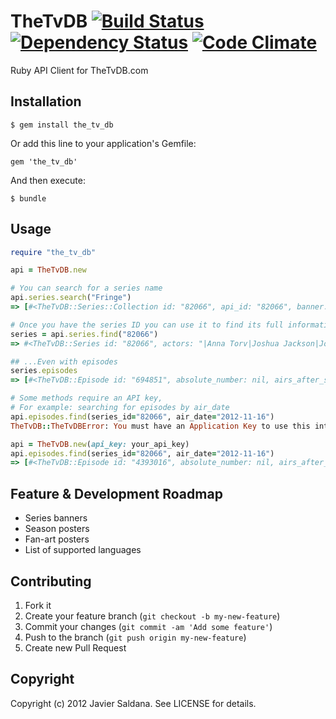 # TheTvDB [![Build Status](https://travis-ci.org/jassa/the_tv_db.png)](https://travis-ci.org/jassa/the_tv_db) [![Dependency Status](https://gemnasium.com/jassa/the_tv_db.png)](https://gemnasium.com/jassa/the_tv_db) [![Code Climate](https://codeclimate.com/badge.png)](https://codeclimate.com/github/jassa/the_tv_db)

Ruby API Client for TheTvDB.com

## Installation

    $ gem install the_tv_db

Or add this line to your application's Gemfile:

    gem 'the_tv_db'

And then execute:

    $ bundle

## Usage

```ruby
require "the_tv_db"

api = TheTvDB.new

# You can search for a series name
api.series.search("Fringe")
=> [#<TheTvDB::Series::Collection id: "82066", api_id: "82066", banner: "graphical/82066-g38.jpg", first_aired: "2008-08-26", imdb_id: "tt1119644", name: "Fringe", language: "en", overview: "The series follows a Federal Bureau of Investigatio...", zap2it_id: "SH01059103">]

# Once you have the series ID you can use it to find its full information
series = api.series.find("82066")
=> #<TheTvDB::Series id: "82066", actors: "|Anna Torv|Joshua Jackson|John Noble|Jasika Nicole|...", added: nil, added_by: nil, airs_day_of_week: "Friday", airs_time: "9:00 PM", banner: "graphical/82066-g38.jpg", content_rating: "TV-14", fanart: "fanart/original/82066-78.jpg", first_aired: "2008-08-26", genre: "|Drama|Science-Fiction|", imdb_id: "tt1119644", language: "en", last_updated: "1351221356", network: "FOX", network_id: nil, overview: "The series follows a Federal Bureau of Investigatio...", rating: "8.7", rating_count: "571", runtime: "60", poster: "posters/82066-53.jpg", series_id: "75146", series_name: "Fringe", status: "Continuing", zap2it_id: "SH01059103">

## ...Even with episodes
series.episodes
=> [#<TheTvDB::Episode id: "694851", absolute_number: nil, airs_after_season: nil, airs_before_episode: "1", airs_before_season: "1", combined_episode_number: "1", combined_season: "0", director: nil, dvd_chapter: nil, dvd_disc_id: nil, dvd_episode_number: nil, dvd_season: nil, ep_img_flag: "1", name: "Unaired Pilot", number: "1", filename: "episodes/82066/694851.jpg", first_aired: nil, guest_stars: nil, imdb_id: nil, language: "en", last_updated: "1263338464", overview: nil, production_code: nil, rating: nil, rating_count: "0", season_id: "32605", season_number: "0", series_id: "82066", ... (96 more)

# Some methods require an API key,
# For example: searching for episodes by air_date
api.episodes.find(series_id="82066", air_date="2012-11-16")
TheTvDB::TheTvDBError: You must have an Application Key to use this interface

api = TheTvDB.new(api_key: your_api_key)
api.episodes.find(series_id="82066", air_date="2012-11-16")
=> [#<TheTvDB::Episode id: "4393016", absolute_number: nil, airs_after_season: nil, airs_before_episode: nil, airs_before_season: nil, combined_episode_number: "7", combined_season: "5", director: nil, dvd_chapter: nil, dvd_disc_id: nil, dvd_episode_number: nil, dvd_season: nil, ep_img_flag: nil, name: "52010", number: "7", filename: nil, first_aired: "2012-11-16", guest_stars: nil, imdb_id: nil, language: "en", last_updated: "1350927372", overview: "The team orchestrates an event of its own.", production_code: nil, rating: nil, rating_count: nil, season_id: "494897", season_number: "5", series_id: "82066", writer: nil>]
```

## Feature & Development Roadmap

* Series banners
* Season posters
* Fan-art posters
* List of supported languages

## Contributing

1. Fork it
2. Create your feature branch (`git checkout -b my-new-feature`)
3. Commit your changes (`git commit -am 'Add some feature'`)
4. Push to the branch (`git push origin my-new-feature`)
5. Create new Pull Request

## Copyright

Copyright (c) 2012 Javier Saldana. See LICENSE for details.
